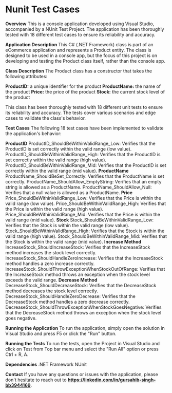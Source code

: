 # Nunit Test Cases

**Overview**
This is a console application developed using Visual Studio, accompanied by a NUnit Test Project. The application has been thoroughly tested with 18 different test cases to ensure its reliability and accuracy.

**Application Description**
This C# (.NET Framework) class is part of an eCommerce application and represents a Product entity. The class is designed to be used in a console app, but the focus of this project is on developing and testing the Product class itself, rather than the console app.

**Class Description**
The Product class has a constructor that takes the following attributes:

**ProductID:** a unique identifier for the product
**ProductName:** the name of the product
**Price:** the price of the product
**Stock:** the current stock level of the product

This class has been thoroughly tested with 18 different unit tests to ensure its reliability and accuracy. The tests cover various scenarios and edge cases to validate the class's behavior.

**Test Cases**
The following 18 test cases have been implemented to validate the application's behavior:

**ProductID**
ProductID_ShouldBeWithinValidRange_Low: Verifies that the ProductID is set correctly within the valid range (low value).
ProductID_ShouldBeWithinValidRange_High: Verifies that the ProductID is set correctly within the valid range (high value).
ProductID_ShouldBeWithinValidRange_Mid: Verifies that the ProductID is set correctly within the valid range (mid value).
**ProductName**
ProductName_ShouldBeSet_Correctly: Verifies that the ProductName is set correctly.
ProductName_ShouldAllow_EmptyString: Verifies that an empty string is allowed as a ProductName.
ProductName_ShouldAllow_Null: Verifies that a null value is allowed as a ProductName.
**Price**
Price_ShouldBeWithinValidRange_Low: Verifies that the Price is within the valid range (low value).
Price_ShouldBeWithinValidRange_High: Verifies that the Price is within the valid range (high value).
Price_ShouldBeWithinValidRange_Mid: Verifies that the Price is within the valid range (mid value).
**Stock**
Stock_ShouldBeWithinValidRange_Low: Verifies that the Stock is within the valid range (low value).
Stock_ShouldBeWithinValidRange_High: Verifies that the Stock is within the valid range (high value).
Stock_ShouldBeWithinValidRange_Mid: Verifies that the Stock is within the valid range (mid value).
**Increase Method**
IncreaseStock_ShouldIncreaseStock: Verifies that the IncreaseStock method increases the stock level correctly.
IncreaseStock_ShouldHandleZeroIncrease: Verifies that the IncreaseStock method handles a zero increase correctly.
IncreaseStock_ShouldThrowExceptionWhenStockOutOfRange: Verifies that the IncreaseStock method throws an exception when the stock level exceeds the valid range.
**Decrease Method**
DecreaseStock_ShouldDecreaseStock: Verifies that the DecreaseStock method decreases the stock level correctly.
DecreaseStock_ShouldHandleZeroDecrease: Verifies that the DecreaseStock method handles a zero decrease correctly.
DecreaseStock_ShouldThrowExceptionWhenStockGoesNegative: Verifies that the DecreaseStock method throws an exception when the stock level goes negative.

**Running the Application**
To run the application, simply open the solution in Visual Studio and press F5 or click the "Run" button.

**Running the Tests**
To run the tests, open the Project in Visual Studio and click on Test from Top bar menu and select the "Run All" option or press Ctrl + R, A.

**Dependencies**
.NET Framework 
NUnit 

**Contact**
If you have any questions or issues with the application, please don't hesitate to reach out to **https://linkedin.com/in/gursahib-singh-bb3944169**.
